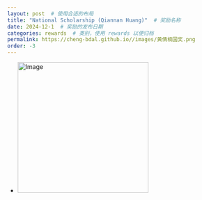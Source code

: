 ```yaml
---
layout: post  # 使用合适的布局
title: "National Scholarship (Qiannan Huang)"  # 奖励名称
date: 2024-12-1  # 奖励的发布日期
categories: rewards  # 类别，使用 rewards 以便归档
permalink: https://cheng-bdal.github.io//images/黄倩楠国奖.png
order: -3
---
```


- <img src="https://cheng-bdal.github.io//images/黄倩楠国奖.png" alt="Image" width="300">

